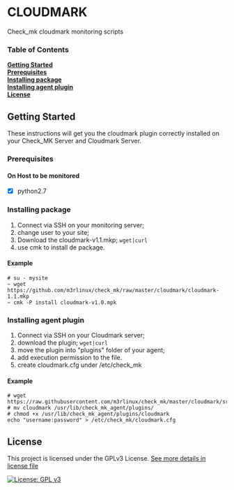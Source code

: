 # CLOUDMARK

Check_mk cloudmark monitoring scripts


### Table of Contents
**[Getting Started](#getting-started)**<br>
**[Prerequisites](#prerequisites)**<br>
**[Installing package](#installing-package)**<br>
**[Installing agent plugin](#installing-agent-plugin)**<br>
**[License](#license)**<br>


## Getting Started

These instructions will get you the cloudmark plugin correctly installed on your Check_MK Server and Cloudmark Server.

### Prerequisites

#### On Host to be monitored
- [x] python2.7

### Installing package

1. Connect via SSH on your monitoring server;
1. change user to your site;
1. Download the cloudmark-v1.1.mkp; `wget|curl`
1. use cmk to install de package.


#### Example
```
# su - mysite
~ wget https://github.com/m3rlinux/check_mk/raw/master/cloudmark/cloudmark-1.1.mkp
~ cmk -P install cloudmark-v1.0.mpk
```


### Installing agent plugin

1. Connect via SSH on your Cloudmark server;
1. download the plugin; `wget|curl`
1. move the plugin into "plugins" folder of your agent;
1. add execution permission to the file.
1. create cloudmark.cfg under /etc/check_mk

#### Example

```
# wget https://raw.githubusercontent.com/m3rlinux/check_mk/master/cloudmark/src/plugins/cloudmark
# mv cloudmark /usr/lib/check_mk_agent/plugins/
# chmod +x /usr/lib/check_mk_agent/plugins/cloudmark
echo "username:password" > /etc/check_mk/cloudmark.cfg
```

## License

This project is licensed under the GPLv3 License. [See more details in license file](../../../LICENSE)

[![License: GPL v3](https://img.shields.io/badge/License-GPLv3-blue.svg)](https://www.gnu.org/licenses/gpl-3.0)
